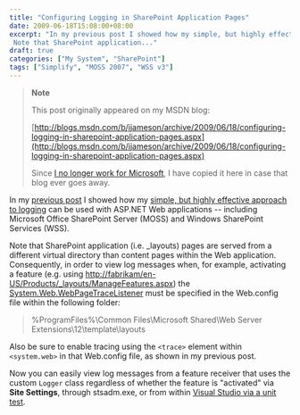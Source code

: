 ```yaml
---
title: "Configuring Logging in SharePoint Application Pages"
date: 2009-06-18T15:08:00+08:00
excerpt: "In my previous post I showed how my simple, but highly effective approach to logging can be used with ASP.NET Web applications -- including Microsoft Office SharePoint Server (MOSS) and Windows SharePoint Services (WSS). 
 Note that SharePoint application..."
draft: true
categories: ["My System", "SharePoint"]
tags: ["Simplify", "MOSS 2007", "WSS v3"]
---
```


> **Note**
> 
> This post originally appeared on my MSDN blog:  
>   
> 
> [http://blogs.msdn.com/b/jjameson/archive/2009/06/18/configuring-logging-in-sharepoint-application-pages.aspx](http://blogs.msdn.com/b/jjameson/archive/2009/06/18/configuring-logging-in-sharepoint-application-pages.aspx)
> 
> Since [I no longer work for Microsoft](/blog/jjameson/2011/09/02/last-day-with-microsoft), I have copied it here in case that blog ever goes away.


In my [previous post](/blog/jjameson/2009/06/18/configuring-logging-in-asp-net-applications-and-sharepoint) I showed how my [simple, but highly effective approach to logging](/blog/jjameson/2009/06/18/a-simple-but-highly-effective-approach-to-logging) can be used with ASP.NET Web applications -- including Microsoft Office SharePoint Server (MOSS) and Windows SharePoint Services (WSS).

Note that SharePoint application (i.e. \_layouts) pages are served from a different virtual directory than content pages within the Web application. Consequently, in order to view log messages when, for example, activating a feature (e.g. using [http://fabrikam/en-US/Products/\_layouts/ManageFeatures.aspx](http://fabrikam/en-US/Products/_layouts/ManageFeatures.aspx)) the [System.Web.WebPageTraceListener](http://msdn.microsoft.com/en-us/library/system.web.webpagetracelistener.aspx) must be specified in the Web.config file within the following folder:


> %ProgramFiles%\Common Files\Microsoft Shared\Web Server Extensions\12\template\layouts


Also be sure to enable tracing using the `<trace>` element within `<system.web>` in that Web.config file, as shown in my previous post.

Now you can easily view log messages from a feature receiver that uses the custom `Logger` class regardless of whether the feature is "activated" via **Site Settings**, through stsadm.exe, or from within [Visual Studio via a unit test](/blog/jjameson/2007/03/22/what-s-in-a-name-defaultfeaturereceiver-vs-featureconfigurator).

